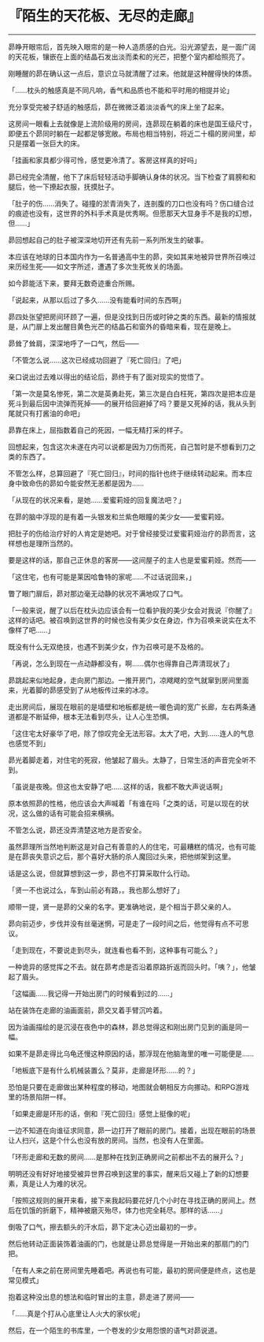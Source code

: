 # 『陌生的天花板、无尽的走廊』

------

昴睁开眼帘后，首先映入眼帘的是一种人造质感的白光。沿光源望去，是一面广阔的天花板，镶嵌在上面的结晶石发出淡而柔和的光芒，把整个室内都给照亮了。

刚睡醒的昴在确认这一点后，意识立马就清醒了过来。他就是这种醒得快的体质。

「……枕头的触感真是不同凡响，香气和品质也不能和平时用的相提并论」

充分享受完被子舒适的触感后，昴在微微泛着淡淡香气的床上坐了起来。

这房间一眼看上去就像是上流阶级用的房间，连昴现在躺着的床也是国王级尺寸，即便五个昴同时躺在一起都足够宽敞。布局也相当特别，将近二十榻的房间里，却只是摆着一张巨大的床。

「挂画和家具都少得可怜，感觉更冷清了。客房这样真的好吗」

昴已经完全清醒，他下了床后轻轻活动手脚确认身体的状况。当下检查了肩膀和和腿后，他一下撩起衣服，抚摸肚子。

「肚子的伤……消失了。碰撞的淤青消失了，连剖腹的刀口也没有吗？伤口缝合过的痕迹也没有，这世界的外科手术真是优秀啊。但愿那天大显身手不是我的幻想，但……」

昴回想起自己的肚子被深深地切开还有先前一系列所发生的破事。

本应该在地球的日本国内作为一名普通高中生的昴，突如其来地被异世界所召唤过来历经生死——如文字所述，遭遇了多次生死攸关的场面。

如今昴能活下来，要拜无数奇迹重合所赐。

「说起来，从那以后过了多久……没有能看时间的东西啊」

昴四处张望把房间环顾了一遍，但是没找到日历或时钟之类的东西。最新的情报就是，从门扉上发出醒目黄色光芒的结晶石和窗外的昏暗来看，现在是晚上。

昴耸了耸肩，深深地呼了一口气，然后——

「不管怎么说……这次已经成功回避了『死亡回归』了吧」

亲口说出过去难以得出的结论后，昴终于有了面对现实的觉悟了。

「第一次是莫名惨死，第二次是英勇赴死，第三次是白白枉死，第四次是把本应是死斗到最后因中流弹而死掉——的展开给回避掉了吗？要是又死掉的话，我从头到尾就只有打酱油的命吧」

昴靠在床上，屈指数着自己的死因，一幅无精打采的样子。

回想起来，包含这次未遂在内可以说都是因为刀伤而死，自己暂时是不想看到刀之类的东西了。

不管怎么样，总算回避了『死亡回归』，时间的指针也终于继续转动起来。而本应身中致命伤的昴如今能安然无恙都是因为……

「从现在的状况来看，是她……爱蜜莉娅的回复魔法吧？」

在昴的脑中浮现的是有着一头银发和兰紫色眼瞳的美少女——爱蜜莉娅。

把肚子的伤给治疗好的人肯定是她吧。对于曾经接受过爱蜜莉娅治疗的昴而言，这样想也是理所当然的。

要是这样的话，那自己正休息的客房——这间屋子的主人也是爱蜜莉娅。然而——

「这住宅，也有可能是莱因哈鲁特的家呢……不过话说回来，」

瞥了眼门扉后，昴对那边毫无动静的状况不满地叹了口气。

「一般来说，醒了以后在枕头边应该会有一位看护我的美少女会对我说『你醒了』这样的话吧。被召唤到这世界的时候也没有美少女在身边，作为召唤来说实在太不像样了吧……」

既没有什么无双绝技，也遇不到美少女，作为召唤可是不及格的。

「再说，怎么到现在一点动静都没有，啊……偶尔也得靠自己弄清现状了」

昴跳起来似地起身，走向房门那边。一推开房门，凉飕飕的空气就窜到房间里面来，光着脚的昴感受到了从地板传过来的冰凉。

走出房间后，展现在眼前的是墙壁和地板都是统一暖色调的宽广长廊，左右两条通道都是不断延伸，根本无法看到尽头，让人心生恐惧。

「这住宅太好豪华了吧，除了惊叹完全无法形容。太大了吧，大到……连人的气息也感觉不到」

昴光着脚走着，对住宅的死寂，他皱起了眉头。太静了，日常生活的声音完全听不到。

「虽说是夜晚。但这也太安静了吧……这样的话，我都不敢大声说话啊」

原本依照昴的性格，他应该会大声喊着「有谁在吗「之类的话，可是以现在的状况，这么做的话有可能会招来横祸。

不管怎么说，昴还没弄清楚这地方是否安全。

虽然昴理所当然地判断这是对自己有善意的人的住宅，可最糟糕的情况，也有可能是在昴丧失意识之后，那个喜好大肠的杀人魔回过头来，把他绑架到这里。

话是这么说，但就算想到这一步，昴也不打算采取什么行动。

「贤一不也说过么，车到山前必有路，。我也那么想好了」

顺带一提，贤一是昴的父亲的名字。更准确地说，是个相当于昴父亲的人。

昴向前迈步，步伐并没有丝毫迷惘，可是走了一段时间之后，他觉得有点不可思议。

「走到现在，不要说走到尽头，就连看也看不到，这种事有可能么？」

一种诡异的感觉挥之不去。就在昴考虑是否沿着原路折返而回头时。「咦？」，他皱起了眉头。

「这幅画……我记得一开始出房门的时候看到过的……」

站在装饰在走廊的油画面前，昴交叉着手臂沉吟着。

因为油画描绘的是沉浸在夜色中的森林，昴总觉得这和刚出房门见到的画是同一幅。

如果不是昴走得比乌龟还慢这种原因的话，那浮现在他脑海里的唯一可能便是……

「地板底下是有什么机械装置么？莫非，走廊是环形……的？」

恐怕是只要在走廊做出某种程度的移动，地图就会朝相反方向挪动。和RPG游戏里的场景陷阱一样。

「如果走廊是环形的话，倒和『死亡回归』感觉上挺像的呢」

一边不知道在向谁征求同意，昴一边打开了眼前的房门。接着，出现在眼前的场景让人扫兴，这是个什么也没有放的房间。当然，也没有人在里面。

「环形走廊和无数的房间……是那种在找到正确房间之前都出不去的展开么？」

明明还没有好好地接受被异世界召唤到这里的事实，醒来后又碰上了新的幻想要素，真是让人为难的状况。

「按照这规则的展开来看，接下来我起码要花好几个小时在寻找正确的房间上。然后在饥饿的折磨下，精神被磨灭殆尽，体力也完全耗尽。那样的话……」

倒吸了口气，擦去额头的汗水后，昴下定决心迈出最初的一步。

然后他转动正面装饰着油画的门，也就是让昴总觉得是一开始出来的那扇门的门把。

「在有人来之前在房间里先睡着吧。再说也有可能，最初的房间便是终点，这也是常见模式」

抱着这种没出息的想法和临时冒出的主意，昴走进了房间——

「……真是个打从心底里让人火大的家伙呢」

然后，在一个陌生的书库里，一个卷发的少女用怨恨的语气对昴说道。

